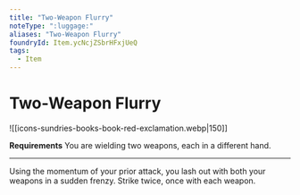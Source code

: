 ```yaml
---
title: "Two-Weapon Flurry"
noteType: ":luggage:"
aliases: "Two-Weapon Flurry"
foundryId: Item.ycNcjZSbrHFxjUeQ
tags:
  - Item
---
```


# Two-Weapon Flurry
![[icons-sundries-books-book-red-exclamation.webp|150]]

**Requirements** You are wielding two weapons, each in a different hand.

* * *

Using the momentum of your prior attack, you lash out with both your weapons in a sudden frenzy. Strike twice, once with each weapon.
